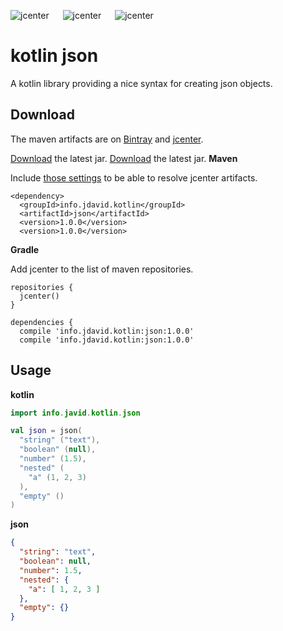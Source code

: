 ![jcenter](https://img.shields.io/badge/_jcenter_-1.0.0-6688ff.png?style=flat) &#x2003; ![jcenter](https://img.shields.io/badge/_Tests_-4/4-green.png?style=flat) &#x2003; ![jcenter](https://img.shields.io/badge/_Coverage_-100%25-blue.png?style=flat)
# kotlin json
A kotlin library providing a nice syntax for creating json objects.

## Download ##

The maven artifacts are on [Bintray](https://bintray.com/programingjd/maven/info.jdavid.kotlin/view)
and [jcenter](https://bintray.com/search?query=info.jdavid.kotlin).

[Download](https://bintray.com/artifact/download/programingjd/maven/info/jdavid/kotlin/json/1.0.0/json-1.0.0.jar) the latest jar.
[Download](https://bintray.com/artifact/download/programingjd/maven/info/jdavid/kotlin/1.0.0/json-1.0.0.jar) the latest jar.
__Maven__

Include [those settings](https://bintray.com/repo/downloadMavenRepoSettingsFile/downloadSettings?repoPath=%2Fbintray%2Fjcenter)
 to be able to resolve jcenter artifacts.
```
<dependency>
  <groupId>info.jdavid.kotlin</groupId>
  <artifactId>json</artifactId>
  <version>1.0.0</version>
  <version>1.0.0</version>
```
__Gradle__

Add jcenter to the list of maven repositories.
```
repositories {
  jcenter()
}
```
```
dependencies {
  compile 'info.jdavid.kotlin:json:1.0.0'
  compile 'info.jdavid.kotlin:json:1.0.0'
```

## Usage ##

__kotlin__
```kotlin
import info.javid.kotlin.json

val json = json(
  "string" ("text"),
  "boolean" (null),
  "number" (1.5),
  "nested" (
    "a" (1, 2, 3)
  ),
  "empty" ()
)
```
__json__
```json
{
  "string": "text",
  "boolean": null,
  "number": 1.5,
  "nested": {
    "a": [ 1, 2, 3 ]
  },
  "empty": {}
}

```